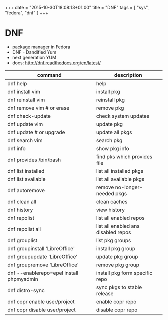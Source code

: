 +++
date = "2015-10-30T18:08:13+01:00"
title = "DNF"
tags = [ "sys", "fedora", "dnf" ]
+++
# DNF

* package manager in Fedora
* DNF - Dandified Yum
* next generation YUM
* docs: http://dnf.readthedocs.org/en/latest/

|command|description|
|----|-------|
|dnf help|help|
|dnf install vim|install pkg|
|dnf reinstall vim|reinstall pkg|
|dnf remove vim # or erase|remove pkg|
|dnf check-update|check system updates|
|dnf update vim|update pkg|
|dnf update # or upgrade|update all pkgs|
|dnf search vim|search pkg|
|dnf info|show pkg info|
|dnf provides /bin/bash|find pks which provides file|
|dnf list installed|list all installed pkgs|
|dnf list available|list all available pkgs|
|dnf autoremove|remove no-longer-needed pkgs|
|dnf clean all|clean caches|
|dnf history|view history|
|dnf repolist|list all enabled repos|
|dnf repolist all|list all enabled ans disabled repos|
|dnf grouplist|list pkg groups|
|dnf groupinstall 'LibreOffice'|install pkg group|
|dnf groupupdate 'LibreOffice'|update pkg group|
|dnf groupremove 'LibreOffice'|remove pkg group|
|dnf --enablerepo=epel install phpmyadmin|install pkg form specific repo|
|dnf distro-sync|sync pkgs to stable release|
|dnf copr enable user/project |enable copr repo|
|dnf copr disable user/project |disable copr repo|
